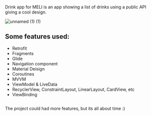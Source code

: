Drink app for MELI is an app showing a list of drinks using a public API giving a cool design.

![unnamed (1) (1)](https://github.com/user-attachments/assets/306d5fc1-ace7-4be8-b162-7c3ed2530a11)

## Some features used:
- Retrofit
- Fragments
- Glide
- Navigation component
- Material Deisign
- Coroutines
- MVVM
- ViewModel & LiveData
- RecyclerView, ConstraintLayout, LinearLayout, CardView, etc
- ViewBinding
  
##
The project could had more features, but its all about time :)
